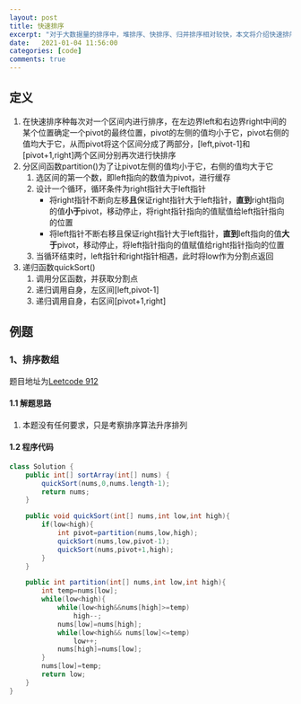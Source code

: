```yaml
---
layout: post
title: 快速排序
excerpt: "对于大数据量的排序中，堆排序、快排序、归并排序相对较快，本文将介绍快速排序的思想"
date:   2021-01-04 11:56:00
categories: [code]
comments: true
---
```


## 定义

1. 在快速排序种每次对一个区间内进行排序，在左边界left和右边界right中间的某个位置确定一个pivot的最终位置，pivot的左侧的值均小于它，pivot右侧的值均大于它，从而pivot将这个区间分成了两部分，[left,pivot-1]和[pivot+1,right]两个区间分别再次进行快排序
2. 分区间函数partition()为了让pivot左侧的值均小于它，右侧的值均大于它
   1. 选区间的第一个数，即left指向的数值为pivot，进行缓存
   2. 设计一个循环，循环条件为right指针大于left指针
      * 将right指针不断向左移**且**保证right指针大于left指针，**直到**right指向的值**小于**pivot，移动停止，将right指针指向的值赋值给left指针指向的位置
      * 将left指针不断右移且保证right指针大于left指针，**直到**left指向的值**大于**pivot，移动停止，将left指针指向的值赋值给right指针指向的位置
   3. 当循环结束时，left指针和right指针相遇，此时将low作为分割点返回
3. 递归函数quickSort()
   1. 调用分区函数，并获取分割点
   2. 递归调用自身，左区间[left,pivot-1]
   3. 递归调用自身，右区间[pivot+1,right]

## 例题

### 1、排序数组

题目地址为[Leetcode 912](https://leetcode-cn.com/problems/sort-an-array/)

#### 1.1 解题思路

1. 本题没有任何要求，只是考察排序算法升序排列

#### 1.2 程序代码

```java
class Solution {
    public int[] sortArray(int[] nums) {
        quickSort(nums,0,nums.length-1);
        return nums;
    }

    public void quickSort(int[] nums,int low,int high){
        if(low<high){
            int pivot=partition(nums,low,high);
            quickSort(nums,low,pivot-1);
            quickSort(nums,pivot+1,high);
        }
    }

    public int partition(int[] nums,int low,int high){
        int temp=nums[low];        
        while(low<high){
            while(low<high&&nums[high]>=temp)
                high--;
            nums[low]=nums[high];
            while(low<high&& nums[low]<=temp)
                low++;
            nums[high]=nums[low];
        }
        nums[low]=temp;
        return low;
    }
}
```

